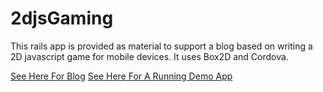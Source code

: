 2djsGaming
==============

This rails app is provided as material to support a blog based on writing a 2D javascript game for mobile devices.
It uses Box2D and Cordova.

[See Here For Blog](http://2djsgaming.blogspot.ie/)
[See Here For A Running Demo App](https://twodjsgaming.herokuapp.com/game)
